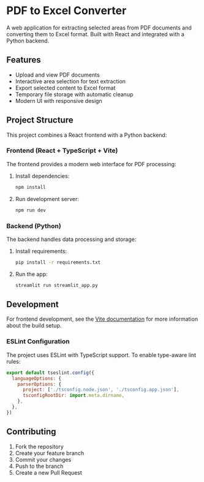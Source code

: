 # PDF to Excel Converter

A web application for extracting selected areas from PDF documents and converting them to Excel format. Built with React and integrated with a Python backend.

## Features

- Upload and view PDF documents
- Interactive area selection for text extraction
- Export selected content to Excel format
- Temporary file storage with automatic cleanup
- Modern UI with responsive design

## Project Structure

This project combines a React frontend with a Python backend:

### Frontend (React + TypeScript + Vite)

The frontend provides a modern web interface for PDF processing:

1. Install dependencies:
   ```bash
   npm install
   ```

2. Run development server:
   ```bash
   npm run dev
   ```

### Backend (Python)

The backend handles data processing and storage:

1. Install requirements:
   ```bash
   pip install -r requirements.txt
   ```

2. Run the app:
   ```bash
   streamlit run streamlit_app.py
   ```

## Development

For frontend development, see the [Vite documentation](https://vitejs.dev/guide/) for more information about the build setup.

### ESLint Configuration

The project uses ESLint with TypeScript support. To enable type-aware lint rules:

```js
export default tseslint.config({
  languageOptions: {
    parserOptions: {
      project: ['./tsconfig.node.json', './tsconfig.app.json'],
      tsconfigRootDir: import.meta.dirname,
    },
  },
})
```

## Contributing

1. Fork the repository
2. Create your feature branch
3. Commit your changes
4. Push to the branch
5. Create a new Pull Request
